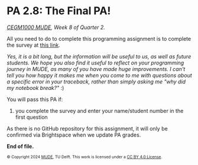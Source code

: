 # PA 2.8: The Final PA!

_[CEGM1000 MUDE](http://mude.citg.tudelft.nl/), Week 8 of Quarter 2._

All you need to do to complete this programming assignment is to complete the survey at [this link](). 

_Yes, it is a bit long, but the information will be useful to us, as well as future students. We hope you also find it useful to reflect on your programming journey in MUDE, as many of you have made huge improvements. I can't tell you how happy it makes me when you come to me with questions about a specific error in your traceback, rather than simply asking me "why did my notebook break?"_ :)

You will pass this PA if:
1. you complete the survey and enter your name/student number in the first question

As there is no GitHub repository for this assignment, it will only be confirmed via Brightspace when we update PA grades.

**End of file.**

<span style="font-size: 75%">
&copy; Copyright 2024 <a rel="MUDE" href="http://mude.citg.tudelft.nl/">MUDE</a>, TU Delft. This work is licensed under a <a rel="license" href="http://creativecommons.org/licenses/by/4.0/">CC BY 4.0 License</a>.

